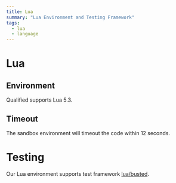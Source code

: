 ```yaml
---
title: Lua
summary: "Lua Environment and Testing Framework"
tags:
  - lua
  - language
---
```


# Lua

## Environment

Qualified supports Lua 5.3.

## Timeout

The sandbox environment will timeout the code within 12 seconds.

# Testing

Our Lua environment supports test framework [lua/busted](/kb/languages/lua/busted).
